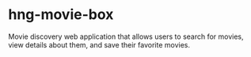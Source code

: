 # hng-movie-box
Movie discovery web application that allows users to search for movies, view details about them, and save their favorite movies.
